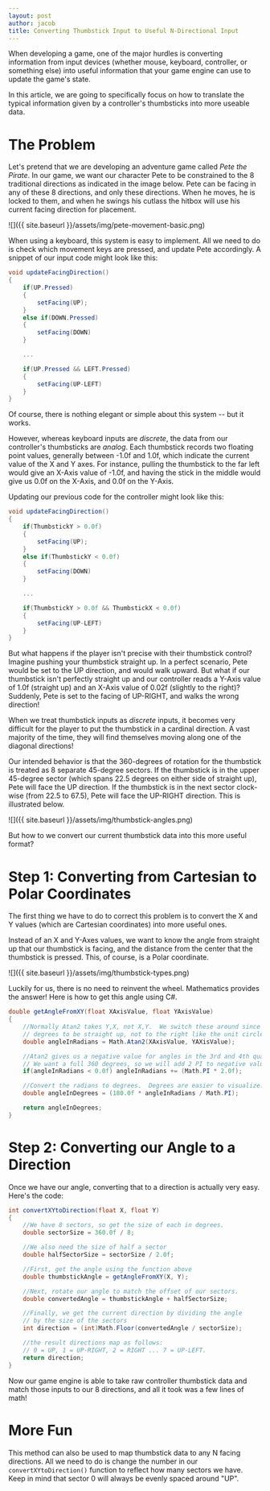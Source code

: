 ```yaml
---
layout: post
author: jacob
title: Converting Thumbstick Input to Useful N-Directional Input
---
```


When developing a game, one of the major hurdles is converting information from input devices (whether mouse, keyboard, controller, or something else) into useful information that your game engine can use to update the game's state.

In this article, we are going to specifically focus on how to translate the typical information given by a controller's thumbsticks into more useable data.

# The Problem

Let's pretend that we are developing an adventure game called *Pete the Pirate*. In our game, we want our character Pete to be constrained to the 8 traditional directions as indicated in the image below. Pete can be facing in any of these 8 directions, and only these directions.  When he moves, he is locked to them, and when he swings his cutlass the hitbox will use his current facing direction for placement.

![]({{ site.baseurl }}/assets/img/pete-movement-basic.png)

When using a keyboard, this system is easy to implement.  All we need to do is check which movement keys are pressed, and update Pete accordingly.  A snippet of our input code might look like this:

```csharp
void updateFacingDirection()
{
	if(UP.Pressed)
	{
		setFacing(UP);
	}
	else if(DOWN.Pressed)
	{
		setFacing(DOWN)
	}

	...

	if(UP.Pressed && LEFT.Pressed)
	{
		setFacing(UP-LEFT)
	}
}
```

Of course, there is nothing elegant or simple about this system -- but it works.

However, whereas keyboard inputs are *discrete*, the data from our controller's thumbsticks are *analog*. Each thumbstick records two floating point values, generally between -1.0f and 1.0f, which indicate the current value of the X and Y axes.  For instance, pulling the thumbstick to the far left would give an X-Axis value of -1.0f, and having the stick in the middle would give us 0.0f on the X-Axis, and 0.0f on the Y-Axis.

Updating our previous code for the controller might look like this:

```csharp
void updateFacingDirection()
{
	if(ThumbstickY > 0.0f)
	{
		setFacing(UP);
	}
	else if(ThumbstickY < 0.0f)
	{
		setFacing(DOWN)
	}

	...

	if(ThumbstickY > 0.0f && ThumbstickX < 0.0f)
	{
		setFacing(UP-LEFT)
	}
}
```

But what happens if the player isn't precise with their thumbstick control? Imagine pushing your thumbstick straight up.  In a perfect scenario, Pete would be set to the UP direction, and would walk upward.  But what if our thumbstick isn't perfectly straight up and our controller reads a Y-Axis value of 1.0f (straight up) and an X-Axis value of 0.02f (slightly to the right)?  Suddenly, Pete is set to the facing of UP-RIGHT, and walks the wrong direction!

When we treat thumbstick inputs as *discrete* inputs, it becomes very difficult for the player to put the thumbstick in a cardinal direction.  A vast majority of the time, they will find themselves moving along one of the diagonal directions!

Our intended behavior is that the 360-degrees of rotation for the thumbstick is treated as 8 separate 45-degree sectors. If the thumbstick is in the upper 45-degree sector (which spans 22.5 degrees on either side of straight up), Pete will face the UP direction.  If the thumbstick is in the next sector clock-wise (from 22.5 to 67.5), Pete will face the UP-RIGHT direction.  This is illustrated below.

![]({{ site.baseurl }}/assets/img/thumbstick-angles.png)

But how to we convert our current thumbstick data into this more useful format?

# Step 1: Converting from Cartesian to Polar Coordinates

The first thing we have to do to correct this problem is to convert the X and Y values (which are Cartesian coordinates) into more useful ones.

Instead of an X and Y-Axes values, we want to know the angle from straight up that our thumbstick is facing, and the distance from the center that the thumbstick is pressed.  This, of course, is a Polar coordinate.

![]({{ site.baseurl }}/assets/img/thumbstick-types.png)

Luckily for us, there is no need to reinvent the wheel.  Mathematics provides the answer! Here is how to get this angle using C#.

```csharp
double getAngleFromXY(float XAxisValue, float YAxisValue)
{
	//Normally Atan2 takes Y,X, not X,Y.  We switch these around since we want 0
	// degrees to be straight up, not to the right like the unit circle;
	double angleInRadians = Math.Atan2(XAxisValue, YAXisValue);

	//Atan2 gives us a negative value for angles in the 3rd and 4th quadrants.
	// We want a full 360 degrees, so we will add 2 PI to negative values.
	if(angleInRadians < 0.0f) angleInRadians += (Math.PI * 2.0f);

	//Convert the radians to degrees.  Degrees are easier to visualize.
	double angleInDegrees = (180.0f * angleInRadians / Math.PI); 

	return angleInDegrees;
}
```

# Step 2: Converting our Angle to a Direction

Once we have our angle, converting that to a direction is actually very easy.  Here's the code:

```csharp
int convertXYtoDirection(float X, float Y)
{
	//We have 8 sectors, so get the size of each in degrees.
	double sectorSize = 360.0f / 8;

	//We also need the size of half a sector
	double halfSectorSize = sectorSize / 2.0f;

	//First, get the angle using the function above
	double thumbstickAngle = getAngleFromXY(X, Y);

	//Next, rotate our angle to match the offset of our sectors.
	double convertedAngle = thumbstickAngle + halfSectorSize;

	//Finally, we get the current direction by dividing the angle
	// by the size of the sectors
	int direction = (int)Math.Floor(convertedAngle / sectorSize);

	//the result directions map as follows:
	// 0 = UP, 1 = UP-RIGHT, 2 = RIGHT ... 7 = UP-LEFT.
	return direction;
}
```

Now our game engine is able to take raw controller thumbstick data and match those inputs to our 8 directions, and all it took was a few lines of math!

# More Fun

This method can also be used to map thumbstick data to any N facing directions.  All we need to do is change the number in our `convertXYtoDirection()` function to reflect how many sectors we have.  Keep in mind that sector 0 will always be evenly spaced around "UP".